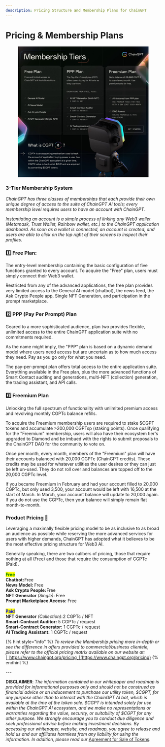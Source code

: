 ```yaml
---
description: Pricing Structure and Membership Plans for ChainGPT
---
```


# Pricing & Membership Plans

<figure><img src="../../.gitbook/assets/cgpt membership Plans.jpg" alt=""><figcaption></figcaption></figure>

### 3-Tier Membership System&#x20;

_ChainGPT has three classes of memberships that each provide their own unique degree of access to the suite of ChainGPT AI tools; every membership level requires users to have an account with ChainGPT._&#x20;

_Instantiating an account is a simple process of linking any Web3 wallet (Metamask, Trust Wallet, Rainbow wallet, etc.) to the ChainGPT application dashboard. As soon as a wallet is connected, an account is created, and users are able to click on the top right of their screens to inspect their profiles._&#x20;

### **1️⃣ Free Plan:**

The entry-level membership containing the basic configuration of five functions granted to every account. To acquire the "Free" plan, users must simply connect their Web3 wallet.

Restricted from any of the advanced applications, the free plan provides very limited access to the General AI model (chatbot), the news feed, the Ask Crypto People app, Single NFT Generation, and participation in the prompt marketplace.

### **2️⃣ PPP (Pay Per Prompt) Plan**

Geared to a more sophisticated audience, plan two provides flexible, unlimited access to the entire ChainGPT application suite with no commitments required.&#x20;

As the name might imply, the "PPP" plan is based on a dynamic demand model where users need access but are uncertain as to how much access they need. Pay as you go only for what you need.

The pay-per-prompt plan offers total access to the entire application suite. Everything available in the Free plan, plus the more advanced functions of Smart Contact auditing and generations, multi-NFT (collection) generation, the trading assistant, and API calls.

### **3️⃣ Freemium Plan**

Unlocking the full spectrum of functionality with unlimited premium access and revolving monthly CGPTc balance refills.

To acquire the Freemium membership users are required to stake $CGPT tokens and accumulate >200,000 CGPTsp (staking points). Once qualifying for the "Freemium" membership, users will also have their ecosystem tier's upgraded to Diamond and be imbued with the rights to submit proposals to the ChainGPT DAO for the community to vote on.

Once per month, every month, members of the "Freemium" plan will have their accounts balanced with 20,000 CGPTc (ChainGPT credits). These credits may be used for whatever utilities the user desires or they can just be left un-used. They do not roll over and balances are topped off to the 20,000 CGPTc level.&#x20;

If you became Freemium in February and had your account filled to 20,000 CGPTc, but only used 3,500, your account would be left with 16,500 at the start of March. In March, your account balance will update to 20,000 again. If you do not use the CGPTc, then your balance will simply remain flat month-to-month.&#x20;

### Product Pricing 💸

Leveraging a maximally flexible pricing model to be as inclusive to as broad an audience as possible while reserving the more advanced services for users with higher demands, ChainGPT has adopted what it believes to be the most effective pricing structure for Web3 AI.

Generally speaking, there are two calibers of pricing, those that require nothing at all (Free) and those that require the consumption of CGPTc (Paid).\
\
<mark style="color:green;">**Free**</mark>\
**Chatbot:** Free\
**News Model:** Free\
**Ask Crypto People:** Free\
**NFT Generator** _(Single)_: Free\
**Prompt Marketplace Access:** Free\
\
<mark style="color:blue;">**Paid**</mark>\
**NFT Generator** _(Collection)_: 2 CGPTc / NFT\
**Smart-Contract Auditor:** 5 CGPTc / request\
**Smart-Contract Generator:** 1 CGPTc / request\
**AI Trading Assistant:** 1 CGPTc / request



{% hint style="info" %}
_To review the Membership pricing more in-depth or see the difference in offers provided to commercial/business clientele, please refer to the official pricing matrix available on our website at:_ [_https://www.chaingpt.org/pricing_](https://www.chaingpt.org/pricing)
{% endhint %}



\---

**DISCLAIMER**: _The information contained in our whitepaper and roadmap is provided for informational purposes only and should not be construed as financial advice or an inducement to purchase our utility token, $CGPT, for any purpose other than to interact with the ChainGPT AI bot, which is available at the time of the token sale. $CGPT is intended solely for use within the ChainGPT AI ecosystem, and we make no representations or warranties regarding the value, security, or suitability of $CGPT for any other purpose. We strongly encourage you to conduct due diligence and seek professional advice before making investment decisions. By accessing our whitepaper, website, and roadmap, you agree to release and hold us and our affiliates harmless from any liability for using the information.  In addition, please read our_ [Agreement for Sale of Tokens](https://www.chaingpt.org/licences).
